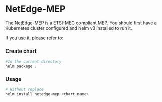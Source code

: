 # NetEdge-MEP
The NetEdge-MEP is a ETSI-MEC compliant MEP.
You should first have a Kubernetes cluster configured and helm v3 installed to run it.

If you use it, please refer to:


### Create chart
```bash
#In the current directory
helm package .
```
### Usage
```bash
# Without replace
helm install netedge-mep <chart_name>
```
